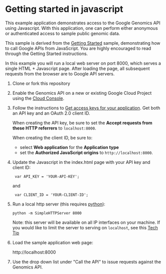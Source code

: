 # Getting started in javascript

This example application demonstrates access to the Google Genomics API
using Javascript. With this application, one can perform either
anonymous or authenticated access to sample public genomic data.

This sample is derived from the 
[Getting Started](https://developers.google.com/api-client-library/javascript/start/start-js)
sample, demonstrating how to call Google APIs from JavaScript.
You are highly encouraged to read through the Getting Started instructions.

In this example you will run a local web server on port 8000, which serves
a single HTML + Javascript page. After loading the page, all subsequent
requests from the browser are to Google API servers.

1. Clone or fork this repository

2. Enable the Genomics API on a new or existing Google Cloud Project using
the [Cloud Console](https://console.cloud.google.com/flows/enableapi?apiid=genomics&redirect=https://console.cloud.google.com).

3. Follow the instructions to [Get access keys for your application](https://developers.google.com/api-client-library/javascript/start/start-js#get-access-keys-for-your-application). Get both an API key and an OAuth 2.0 client ID.

    When creating the API key, be sure to set the **Accept requests from these HTTP referrers** to `localhost:8000`.

    When creating the client ID, be sure to:
      * select **Web application** for the **Application type**
      * set the **Authorized JavaScript origins** to `http://localhost:8000`.

4. Update the Javascript in the index.html page with your API key and client ID:

        var API_KEY = 'YOUR-API-KEY';

    and 

        var CLIENT_ID = 'YOUR-CLIENT-ID';

4. Run a local http server (this requires [python](https://www.python.org/download/)):
    ```
    python -m SimpleHTTPServer 8000
    ```

    Note: this server will be available on all IP interfaces on your machine.
    If you would like to limit the server to serving on `localhost`, see this
    [Tech Tip](http://www.linuxjournal.com/content/tech-tip-really-simple-http-server-python)

4. Load the sample application web page:

   http://localhost:8000

5. Use the drop down list under "Call the API" to issue requests against
the Genomics API.

